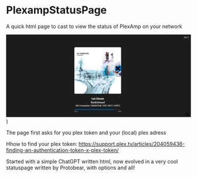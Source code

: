 # PlexampStatusPage
A quick html page to cast to view the status of PlexAmp on your network

![Alt text](Screenshot%202024-09-29%20201734.png))


The page first asks for you plex token and your (local) plex adress

Hhow to find your plex token: https://support.plex.tv/articles/204059436-finding-an-authentication-token-x-plex-token/


Started with a simple ChatGPT written html, now evolved in a very cool statuspage written by Protobear, with options and all!

